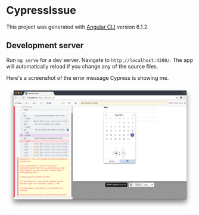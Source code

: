 # CypressIssue

This project was generated with [Angular CLI](https://github.com/angular/angular-cli) version 6.1.2.

## Development server

Run `ng serve` for a dev server. Navigate to `http://localhost:4200/`. The app will automatically reload if you change any of the source files.

Here's a screenshot of the error message Cypress is showing me.

![](cypress-screenshot.png)
